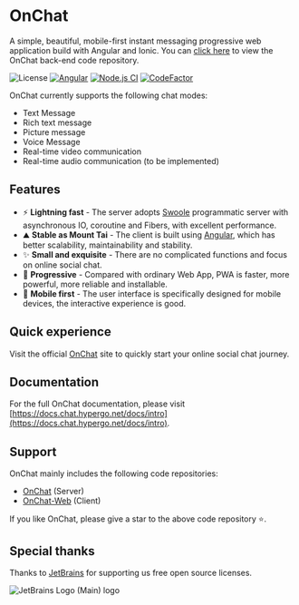 # OnChat

A simple, beautiful, mobile-first instant messaging progressive web application build with Angular and Ionic.
You can [click here](https://github.com/HyperLife1119/OnChat) to view the OnChat back-end code repository.

![License](https://img.shields.io/badge/License-Apache%202.0-blue.svg)
[![Angular](https://img.shields.io/badge/Powered%20By-Angular-red?logo=angular)](https://www.github.com/angular/angular)
[![Node.js CI](https://github.com/HyperLife1119/OnChat-Web/actions/workflows/node.js.yml/badge.svg)](https://github.com/HyperLife1119/OnChat-Web/actions/workflows/node.js.yml)
[![CodeFactor](https://www.codefactor.io/repository/github/onch-at/onchat-web/badge)](https://www.codefactor.io/repository/github/onch-at/onchat-web)

OnChat currently supports the following chat modes:

- Text Message
- Rich text message
- Picture message
- Voice Message
- Real-time video communication
- Real-time audio communication (to be implemented)

## Features

- ⚡️ **Lightning fast** - The server adopts [Swoole](https://www.swoole.co.uk/) programmatic server with asynchronous IO, coroutine and Fibers, with excellent performance.
- ⛰ **Stable as Mount Tai** - The client is built using [Angular](https://angular.io/), which has better scalability, maintainability and stability.
- ✨ **Small and exquisite** - There are no complicated functions and focus on online social chat.
- 🔼 **Progressive** - Compared with ordinary Web App, PWA is faster, more powerful, more reliable and installable.
- 📲 **Mobile first** - The user interface is specifically designed for mobile devices, the interactive experience is good.

## Quick experience

Visit the official [OnChat](https://chat.hypergo.net) site to quickly start your online social chat journey.

## Documentation

For the full OnChat documentation, please visit [https://docs.chat.hypergo.net/docs/intro](https://docs.chat.hypergo.net/docs/intro).

## Support

OnChat mainly includes the following code repositories:

- [OnChat](https://github.com/HyperLife1119/OnChat) (Server)
- [OnChat-Web](https://github.com/HyperLife1119/OnChat-Web) (Client)

If you like OnChat, please give a star to the above code repository ⭐.

## Special thanks

Thanks to [JetBrains](https://www.jetbrains.com/?from=onchat-web) for supporting us free open source licenses.

![JetBrains Logo (Main) logo](https://resources.jetbrains.com/storage/products/company/brand/logos/jb_beam.svg)
